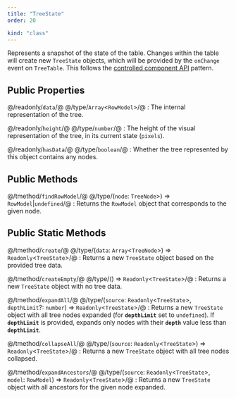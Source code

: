 ```yaml
---
title: "TreeState"
order: 20

kind: "class"
---
```


Represents a snapshot of the state of the table. Changes within the table will create new `TreeState` objects, which will be provided by the `onChange` event on `TreeTable`. This follows the [controlled component API](https://reactjs.org/docs/forms.html#controlled-components) pattern.


## Public Properties

@/readonly/`data`/@ @/type/`Array`<`RowModel`>/@
: The internal representation of the tree.

@/readonly/`height`/@ @/type/`number`/@
: The height of the visual representation of the tree, in its current state (`pixels`).

@/readonly/`hasData`/@ @/type/`boolean`/@
: Whether the tree represented by this object contains any nodes.



## Public Methods

@/tmethod/`findRowModel`/@ @/type/(`node`: `TreeNode`>) => `RowModel`|`undefined`/@
: Returns the `RowModel` object that corresponds to the given node.


## Public Static Methods

@/tmethod/`create`/@ @/type/(`data`: `Array`<`TreeNode`>) => `Readonly`<`TreeState`>/@
: Returns a new `TreeState` object based on the provided tree data.

@/tmethod/`createEmpty`/@ @/type/() => `Readonly`<`TreeState`>/@
: Returns a new `TreeState` object with no tree data.

@/tmethod/`expandAll`/@ @/type/(`source`: `Readonly`<`TreeState`>, `depthLimit`?: `number`) => `Readonly`<`TreeState`>/@
: Returns a new `TreeState` object with all tree nodes expanded (for **`depthLimit`** set to `undefined`). If **`depthLimit`** is provided, expands only nodes with their **`depth`** value less than **`depthLimit`**.

@/tmethod/`collapseAll`/@ @/type/(`source`: `Readonly`<`TreeState`>) => `Readonly`<`TreeState`>/@
:  Returns a new `TreeState` object with all tree nodes collapsed.

@/tmethod/`expandAncestors`/@ @/type/(`source`: `Readonly`<`TreeState`>, `model`: `RowModel`) => `Readonly`<`TreeState`>/@
:  Returns a new `TreeState` object with all ancestors for the given node expanded.
